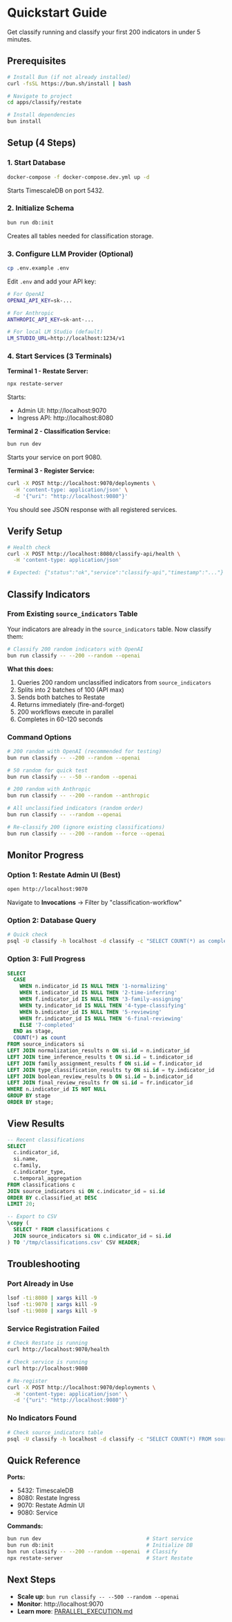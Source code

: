 # Quickstart Guide

Get classify running and classify your first 200 indicators in under 5 minutes.

## Prerequisites

```bash
# Install Bun (if not already installed)
curl -fsSL https://bun.sh/install | bash

# Navigate to project
cd apps/classify/restate

# Install dependencies
bun install
```

## Setup (4 Steps)

### 1. Start Database

```bash
docker-compose -f docker-compose.dev.yml up -d
```

Starts TimescaleDB on port 5432.

### 2. Initialize Schema

```bash
bun run db:init
```

Creates all tables needed for classification storage.

### 3. Configure LLM Provider (Optional)

```bash
cp .env.example .env
```

Edit `.env` and add your API key:

```bash
# For OpenAI
OPENAI_API_KEY=sk-...

# For Anthropic
ANTHROPIC_API_KEY=sk-ant-...

# For local LM Studio (default)
LM_STUDIO_URL=http://localhost:1234/v1
```

### 4. Start Services (3 Terminals)

**Terminal 1 - Restate Server:**
```bash
npx restate-server
```

Starts:
- Admin UI: http://localhost:9070
- Ingress API: http://localhost:8080

**Terminal 2 - Classification Service:**
```bash
bun run dev
```

Starts your service on port 9080.

**Terminal 3 - Register Service:**
```bash
curl -X POST http://localhost:9070/deployments \
  -H 'content-type: application/json' \
  -d '{"uri": "http://localhost:9080"}'
```

You should see JSON response with all registered services.

## Verify Setup

```bash
# Health check
curl -X POST http://localhost:8080/classify-api/health \
  -H 'content-type: application/json'

# Expected: {"status":"ok","service":"classify-api","timestamp":"..."}
```

## Classify Indicators

### From Existing `source_indicators` Table

Your indicators are already in the `source_indicators` table. Now classify them:

```bash
# Classify 200 random indicators with OpenAI
bun run classify -- --200 --random --openai
```

**What this does:**
1. Queries 200 random unclassified indicators from `source_indicators`
2. Splits into 2 batches of 100 (API max)
3. Sends both batches to Restate
4. Returns immediately (fire-and-forget)
5. 200 workflows execute in parallel
6. Completes in 60-120 seconds

### Command Options

```bash
# 200 random with OpenAI (recommended for testing)
bun run classify -- --200 --random --openai

# 50 random for quick test
bun run classify -- --50 --random --openai

# 200 random with Anthropic
bun run classify -- --200 --random --anthropic

# All unclassified indicators (random order)
bun run classify -- --random --openai

# Re-classify 200 (ignore existing classifications)
bun run classify -- --200 --random --force --openai
```

## Monitor Progress

### Option 1: Restate Admin UI (Best)

```bash
open http://localhost:9070
```

Navigate to **Invocations** → Filter by "classification-workflow"

### Option 2: Database Query

```bash
# Quick check
psql -U classify -h localhost -d classify -c "SELECT COUNT(*) as completed FROM classifications;"
```

### Option 3: Full Progress

```sql
SELECT
  CASE
    WHEN n.indicator_id IS NULL THEN '1-normalizing'
    WHEN t.indicator_id IS NULL THEN '2-time-inferring'
    WHEN f.indicator_id IS NULL THEN '3-family-assigning'
    WHEN ty.indicator_id IS NULL THEN '4-type-classifying'
    WHEN b.indicator_id IS NULL THEN '5-reviewing'
    WHEN fr.indicator_id IS NULL THEN '6-final-reviewing'
    ELSE '7-completed'
  END as stage,
  COUNT(*) as count
FROM source_indicators si
LEFT JOIN normalization_results n ON si.id = n.indicator_id
LEFT JOIN time_inference_results t ON si.id = t.indicator_id
LEFT JOIN family_assignment_results f ON si.id = f.indicator_id
LEFT JOIN type_classification_results ty ON si.id = ty.indicator_id
LEFT JOIN boolean_review_results b ON si.id = b.indicator_id
LEFT JOIN final_review_results fr ON si.id = fr.indicator_id
WHERE n.indicator_id IS NOT NULL
GROUP BY stage
ORDER BY stage;
```

## View Results

```sql
-- Recent classifications
SELECT
  c.indicator_id,
  si.name,
  c.family,
  c.indicator_type,
  c.temporal_aggregation
FROM classifications c
JOIN source_indicators si ON c.indicator_id = si.id
ORDER BY c.classified_at DESC
LIMIT 20;

-- Export to CSV
\copy (
  SELECT * FROM classifications c
  JOIN source_indicators si ON c.indicator_id = si.id
) TO '/tmp/classifications.csv' CSV HEADER;
```

## Troubleshooting

### Port Already in Use
```bash
lsof -ti:8080 | xargs kill -9
lsof -ti:9070 | xargs kill -9
lsof -ti:9080 | xargs kill -9
```

### Service Registration Failed
```bash
# Check Restate is running
curl http://localhost:9070/health

# Check service is running
curl http://localhost:9080

# Re-register
curl -X POST http://localhost:9070/deployments \
  -H 'content-type: application/json' \
  -d '{"uri": "http://localhost:9080"}'
```

### No Indicators Found
```bash
# Check source_indicators table
psql -U classify -h localhost -d classify -c "SELECT COUNT(*) FROM source_indicators;"
```

## Quick Reference

**Ports:**
- 5432: TimescaleDB
- 8080: Restate Ingress
- 9070: Restate Admin UI
- 9080: Service

**Commands:**
```bash
bun run dev                                  # Start service
bun run db:init                              # Initialize DB
bun run classify -- --200 --random --openai  # Classify
npx restate-server                           # Start Restate
```

## Next Steps

- **Scale up**: `bun run classify -- --500 --random --openai`
- **Monitor**: http://localhost:9070
- **Learn more**: [PARALLEL_EXECUTION.md](PARALLEL_EXECUTION.md)
